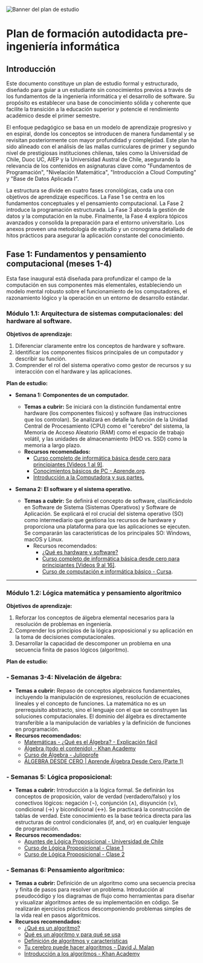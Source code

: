 ![Banner del plan de estudio](https://i.imgur.com/wKYTVLw.jpeg)

# Plan de formación autodidacta pre-ingeniería informática

## Introducción

Este documento constituye un plan de estudio formal y estructurado, diseñado para guiar a un estudiante sin conocimientos previos a través de los fundamentos de la ingeniería informática y el desarrollo de software. Su propósito es establecer una base de conocimiento sólida y coherente que facilite la transición a la educación superior y potencie el rendimiento académico desde el primer semestre.

El enfoque pedagógico se basa en un modelo de aprendizaje progresivo y en espiral, donde los conceptos se introducen de manera fundamental y se revisitan posteriormente con mayor profundidad y complejidad. Este plan ha sido alineado con el análisis de las mallas curriculares de primer y segundo nivel de prestigiosas instituciones chilenas, tales como la Universidad de Chile, Duoc UC, AIEP y la Universidad Austral de Chile, asegurando la relevancia de los contenidos en asignaturas clave como "Fundamentos de Programación", "Nivelación Matemática", "Introducción a Cloud Computing" y "Base de Datos Aplicada I".

La estructura se divide en cuatro fases cronológicas, cada una con objetivos de aprendizaje específicos. La Fase 1 se centra en los fundamentos conceptuales y el pensamiento computacional. La Fase 2 introduce la programación estructurada. La Fase 3 aborda la gestión de datos y la computación en la nube. Finalmente, la Fase 4 explora tópicos avanzados y consolida la preparación para el entorno universitario. Los anexos proveen una metodología de estudio y un cronograma detallado de hitos prácticos para asegurar la aplicación constante del conocimiento.

## Fase 1: Fundamentos y pensamiento computacional (meses 1-4)
Esta fase inaugural está diseñada para profundizar el campo de la computación en sus componentes más elementales, estableciendo un modelo mental robusto sobre el funcionamiento de los computadores, el razonamiento lógico y la operación en un entorno de desarrollo estándar.

### Módulo 1.1: Arquitectura de sistemas computacionales: del hardware al software.

**Objetivos de aprendizaje:**
1. Diferenciar claramente entre los conceptos de hardware y software.
2. Identificar los componentes físicos principales de un computador y describir su función.
3. Comprender el rol del sistema operativo como gestor de recursos y su interacción con el hardware y las aplicaciones.

**Plan de estudio:**

* **Semana 1: Componentes de un computador.**
  * **Temas a cubrir:** Se iniciará con la distinción fundamental entre hardware (los componentes físicos) y software (las instrucciones que los controlan). Se analizará en detalle la función de la Unidad Central de Procesamiento (CPU) como el "cerebro" del sistema, la Memoria de Acceso Aleatorio (RAM) como el espacio de trabajo volátil, y las unidades de almacenamiento (HDD vs. SSD) como la memoria a largo plazo.
  * **Recursos recomendados:**
    * [Curso completo de informática básica desde cero para principiantes \[Videos 1 al 9\]](https://www.youtube.com/playlist?list=PL2Z95CSZ1N4HLqf215jj9ZJgmWIXm7gOo).
    * [Conocimientos básicos de PC - Aprende.org](https://aprende.org/cursos/view/213).
    * [Introducción a la Computadora y sus partes.](https://cs.uns.edu.ar/materias/iocp/downloads/Clases%20Teoricas/Clase-01-Conceptos-basicos-Hardware.pdf)

* **Semana 2: El software y el sistema operativo.**
  * **Temas a cubrir:** Se definirá el concepto de software, clasificándolo en Software de Sistema (Sistemas Operativos) y Software de Aplicación. Se explicará el rol crucial del sistema operativo (SO) como intermediario que gestiona los recursos de hardware y proporciona una plataforma para que las aplicaciones se ejecuten. Se compararán las características de los principales SO: Windows, macOS y Linux.
    * Recursos recomendados:
        * [¿Qué es hardware y software?](https://edu.gcfglobal.org/es/informatica-basica/que-es-hardware-y-software/1/)
        * [Curso completo de informática básica desde cero para principiantes \[Videos 9 al 16\]](https://www.youtube.com/playlist?list=PL2Z95CSZ1N4HLqf215jj9ZJgmWIXm7gOo).
        * [Curso de computación e informática básico - Cursa](https://cursa.app/es/curso-gratis/curso-de-computacion-e-informatica-basico-eec).


---
### Módulo 1.2: Lógica matemática y pensamiento algorítmico

**Objetivos de aprendizaje:**
1. Reforzar los conceptos de álgebra elemental necesarios para la resolución de problemas en ingeniería.
2. Comprender los principios de la lógica proposicional y su aplicación en la toma de decisiones computacionales.
3. Desarrollar la capacidad de descomponer un problema en una secuencia finita de pasos lógicos (algoritmo).


**Plan de estudio:**

### - Semanas 3-4: Nivelación de álgebra:
* **Temas a cubrir:** Repaso de conceptos algebraicos fundamentales, incluyendo la manipulación de expresiones, resolución de ecuaciones lineales y el concepto de funciones. La matemática no es un prerrequisito abstracto, sino el lenguaje con el que se construyen las soluciones computacionales. El dominio del álgebra es directamente transferible a la manipulación de variables y la definición de funciones en programación.
* **Recursos recomendados:**
  * [Matemáticas - ¿Qué es el Álgebra? - Explicación fácil](https://www.youtube.com/watch?v=TbBNa0kSW1A&ab_channel=SimplesMates)
  * [Álgebra (todo el contenido) - Khan Academy](https://es.khanacademy.org/math/algebra)
  * [Curso de Álgebra - Julioprofe](https://www.youtube.com/playlist?list=PLC6o1uTspYwEH261IhGF0xXhaY1EO-bST)
  * [ÁLGEBRA DESDE CERO | Aprende Álgebra Desde Cero (Parte 1)](https://www.youtube.com/watch?v=n46kqcHQ1oo&ab_channel=Algebraticos)


### - Semanas 5: Lógica proposicional:
* **Temas a cubrir:** Introducción a la lógica formal. Se definirán los conceptos de proposición, valor de verdad (verdadero/falso) y los conectivos lógicos: negación (¬), conjunción (∧), disyunción (∨), condicional (→) y bicondicional (↔). Se practicará la construcción de tablas de verdad. Este conocimiento es la base teórica directa para las estructuras de control condicionales (if, and, or) en cualquier lenguaje de programación.
* **Recursos recomendados:**
    * [Apuntes de Lógica Proposicional - Universidad de Chile](https://www.matematicas.ciencias.uchile.cl/juaco/section-1.html)
    * [Curso de Lógica Proposicional - Clase 1](https://www.youtube.com/watch?v=2IiOtVIixE0&ab_channel=ProfesorMarvez)
    * [Curso de Lógica Proposicional - Clase 2](https://www.youtube.com/watch?v=5OF19vhKr-I&ab_channel=ProfesorMarvez)

### - Semanas 6: Pensamiento algorítmico:
* **Temas a cubrir:** Definición de un algoritmo como una secuencia precisa y finita de pasos para resolver un problema. Introducción al pseudocódigo y los diagramas de flujo como herramientas para diseñar y visualizar algoritmos antes de su implementación en código. Se realizarán ejercicios prácticos descomponiendo problemas simples de la vida real en pasos algorítmicos.
* **Recursos recomendados:** 
  * [¿Qué es un algoritmo?](https://www.youtube.com/watch?v=U3CGMyjzlvM&ab_channel=MagicMarkers)
  * [Qué es un algoritmo y para qué se usa](https://www.youtube.com/watch?v=EkObhToiseo&ab_channel=GCFAprendeLibre)
  * [Definición de algoritmos y características](https://www.youtube.com/watch?v=Tu9OQSff-gw&ab_channel=EstudiaConMarisol)
  * [Tu cerebro puede hacer algoritmos - David J. Malan](https://www.youtube.com/watch?v=qluHZ1sV0I0&ab_channel=S%C3%A9Curioso%E2%80%94TED-Ed)
  * [Introducción a los algoritmos - Khan Academy](https://es.khanacademy.org/computing/computer-science/algorithms/intro-to-algorithms/v/what-are-algorithms)


